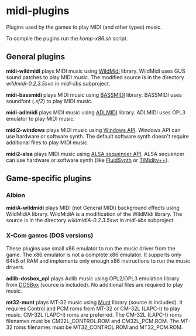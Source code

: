 # midi-plugins

Plugins used by the games to play MIDI (and other types) music.

To compile the pugins run the *komp-x86.sh* script.

## General plugins

**midi-wildmidi** plays MIDI music using [WildMidi](https://sourceforge.net/projects/wildmidi/ "WildMidi Midi Library and Player") library. WildMidi uses GUS sound patches to play MIDI music. The modified source is in the directory *wildmidi-0.2.3.5svn* in *midi-libs* subproject.

**midi-bassmidi** plays MIDI music using [BASSMIDI](http://www.un4seen.com/bass.html "BASS audio library") library. BASSMIDI uses soundfont (*.sf2*) to play MIDI music.

**midi-adlmidi** plays MIDI music using [ADLMIDI](https://github.com/Wohlstand/libADLMIDI/ "A MIDI play library with OPL3 (YMF262) emulator") library. ADLMIDI uses OPL3 emulator to play MIDI music.

**midi2-windows** plays MIDI music using [Windows API](https://msdn.microsoft.com/en-us/library/vs/alm/dd757277\(v=vs.85\).aspx "MIDI Reference"). Windows API can use hardware or software synth. The default software synth doesn't require additional files to play MIDI music.

**midi2-alsa** plays MIDI music using [ALSA sequencer API](http://www.alsa-project.org/alsa-doc/alsa-lib/group___sequencer.html "MIDI Sequencer"). ALSA sequencer can use hardware or software synth (like [FluidSynth](http://www.fluidsynth.org/ "A SoundFont Synthesizer") or [TiMidity++](http://timidity.sourceforge.net/ "TiMidity++")).

## Game-specific plugins

### Albion

**midiA-wildmidi** plays MIDI (not General MIDI) background effects using WildMidiA library. WildMidiA is a modification of the WildMidi library. The source is in the directory *wildmidiA-0.2.3.5svn* in *midi-libs* subproject.

### X-Com games (DOS versions)

These plugins use small x86 emulator to run the music driver from the game. The x86 emulator is not a complete x86 emulator. It supports only 64kB of RAM and implements only enough x86 instructions to run the music drivers.

**adlib-dosbox_opl** plays Adlib music using OPL2/OPL3 emulation library from [DOSBox](http://www.dosbox.com/ "DOS-emulator") (source is included). No additional files are required to play music.

**mt32-munt** plays MT-32 music using [Munt](http://munt.sourceforge.net/ "multi-platform software synthesiser") library (source is included). It requires Control and PCM roms from MT-32 or CM-32L (LAPC-I) to play music. CM-32L (LAPC-I) roms are preferred. The CM-32L (LAPC-I) roms filenames must be CM32L_CONTROL.ROM and CM32L_PCM.ROM. The MT-32 roms filenames must be MT32_CONTROL.ROM and MT32_PCM.ROM.
